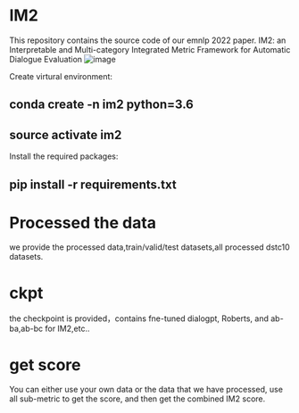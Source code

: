 # IM2
This repository contains the source code of our emnlp 2022 paper. IM2: an Interpretable and Multi-category Integrated Metric Framework for Automatic Dialogue Evaluation
![image](https://user-images.githubusercontent.com/116079501/196417237-3dc638c0-193e-415e-9701-82c0f9bbd17b.png) 

Create virtural environment:
## conda create -n im2 python=3.6
## source activate im2
Install the required packages:
## pip install -r requirements.txt

# Processed the data
we provide the processed data,train/valid/test datasets,all processed dstc10 datasets.

# ckpt
the checkpoint is provided，contains fne-tuned dialogpt, Roberts, and ab-ba,ab-bc for IM2,etc..

# get score
You can either use your own data or the data that we have processed, use all sub-metric to get the score, and then  get the combined IM2 score.



